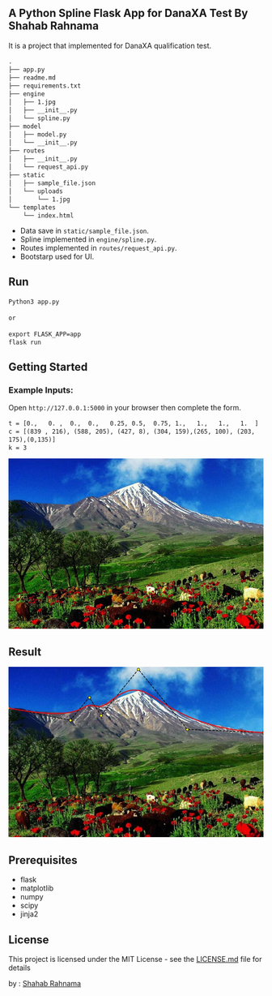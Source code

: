 ## A Python Spline Flask App for DanaXA Test By Shahab Rahnama

It is a project that implemented for DanaXA qualification test.

```
.
├── app.py
├── readme.md
├── requirements.txt
├── engine
│   ├── 1.jpg
│   ├── __init__.py
│   └── spline.py
├── model
│   ├── model.py
│   └── __init__.py
├── routes
│   ├── __init__.py
│   └── request_api.py
├── static
│   ├── sample_file.json
│   └── uploads
│       └── 1.jpg
└── templates
    └── index.html

```

* Data save in `static/sample_file.json`.
* Spline implemented in `engine/spline.py`.
* Routes implemented in `routes/request_api.py`.
* Bootstarp used for UI.



## Run

```
Python3 app.py

or

export FLASK_APP=app
flask run
```

## Getting Started

### Example Inputs:

Open `http://127.0.0.1:5000` in your browser then complete the form.

```
t = [0.,   0. ,  0.,  0.,   0.25, 0.5,  0.75, 1.,   1.,   1.,   1.  ]
c = [(839 , 216), (588, 205), (427, 8), (304, 159),(265, 100), (203, 175),(0,135)]
k = 3

```

![alt text](https://github.com/srahnama/danaXATest/blob/main/engine/1.jpg)

## Result

![alt text](https://github.com/srahnama/danaXATest/blob/main/static/uploads/2.jpg?raw=true)

## Prerequisites

* flask
* matplotlib
* numpy
* scipy
* jinja2


## License

This project is licensed under the MIT License - see the [LICENSE.md](LICENSE.md) file for details

by : [Shahab Rahnama](http://srahnama.ir/)
